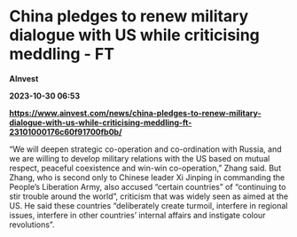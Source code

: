 # China pledges to renew military dialogue with US while criticising meddling - FT
**AInvest**

**2023-10-30 06:53**

**https://www.ainvest.com/news/china-pledges-to-renew-military-dialogue-with-us-while-criticising-meddling-ft-23101000176c60f91700fb0b/**

“We will deepen strategic co-operation and co-ordination with Russia, and we are willing to develop military relations with the US based on mutual respect, peaceful coexistence and win-win co-operation,” Zhang said. But Zhang, who is second only to Chinese leader Xi Jinping in commanding the People’s Liberation Army, also accused “certain countries” of “continuing to stir trouble around the world”, criticism that was widely seen as aimed at the US. He said these countries “deliberately create turmoil, interfere in regional issues, interfere in other countries’ internal affairs and instigate colour revolutions”.